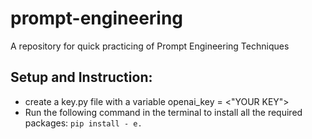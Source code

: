 # prompt-engineering
A repository for quick practicing of Prompt Engineering Techniques

## Setup and Instruction:
- create a key.py file with a variable openai_key = <"YOUR KEY">
- Run the following command in the terminal to install all the required packages:
```pip install - e.```


